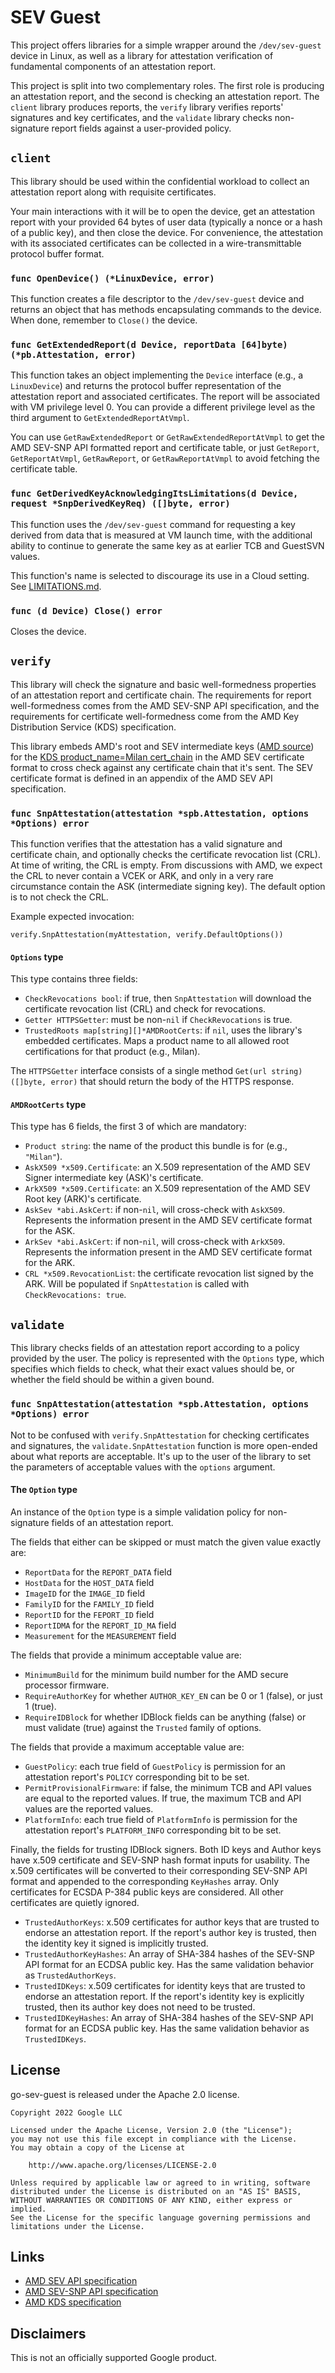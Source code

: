 # SEV Guest

This project offers libraries for a simple wrapper around the `/dev/sev-guest`
device in Linux, as well as a library for attestation verification of
fundamental components of an attestation report.

This project is split into two complementary roles. The first role is producing
an attestation report, and the second is checking an attestation report.  The
`client` library produces reports, the `verify` library verifies reports'
signatures and key certificates, and the `validate` library checks non-signature
report fields against a user-provided policy.

## `client`

This library should be used within the confidential workload to collect an
attestation report along with requisite certificates.

Your main interactions with it will be to open the device, get an attestation
report with your provided 64 bytes of user data (typically a nonce or a hash of
a public key), and then close the device. For convenience, the attestation with
its associated certificates can be collected in a wire-transmittable protocol
buffer format.

### `func OpenDevice() (*LinuxDevice, error)`

This function creates a file descriptor to the `/dev/sev-guest` device and
returns an object that has methods encapsulating commands to the device. When
done, remember to `Close()` the device.

### `func GetExtendedReport(d Device, reportData [64]byte) (*pb.Attestation, error)`

This function takes an object implementing the `Device` interface (e.g., a
`LinuxDevice`) and returns the protocol buffer representation of the attestation
report and associated certificates. The report will be associated with VM
privilege level 0. You can provide a different privilege level as the third
argument to `GetExtendedReportAtVmpl`.

You can use `GetRawExtendedReport` or `GetRawExtendedReportAtVmpl` to get the
AMD SEV-SNP API formatted report and certificate table, or just `GetReport`,
`GetReportAtVmpl`, `GetRawReport`, or `GetRawReportAtVmpl` to avoid fetching the
certificate table.

### `func GetDerivedKeyAcknowledgingItsLimitations(d Device, request *SnpDerivedKeyReq) ([]byte, error)`

This function uses the `/dev/sev-guest` command for requesting a key derived
from data that is measured at VM launch time, with the additional ability to
continue to generate the same key as at earlier TCB and GuestSVN values.

This function's name is selected to discourage its use in a Cloud setting. See
[LIMITATIONS.md](LIMITATIONS.md).

### `func (d Device) Close() error`

Closes the device.

## `verify`

This library will check the signature and basic well-formedness properties of an
attestation report and certificate chain. The requirements for report
well-formedness comes from the AMD SEV-SNP API specification, and the
requirements for certificate well-formedness come from the AMD Key Distribution
Service (KDS) specification.

This library embeds AMD's root and SEV intermediate keys
([AMD source](https://download.amd.com/developer/eula/sev/ask_ark_milan.cert))
for the
[KDS product_name=Milan cert_chain](https://kdsintf.amd.com/vcek/v1/Milan/cert_chain)
in the AMD SEV certificate format to cross check against any certificate chain
that it's sent. The SEV certificate format is defined in an appendix of the AMD
SEV API specification.

### `func SnpAttestation(attestation *spb.Attestation, options *Options) error`

This function verifies that the attestation has a valid signature and
certificate chain, and optionally checks the certificate revocation list (CRL).
At time of writing, the CRL is empty. From discussions with AMD, we expect the
CRL to never contain a VCEK or ARK, and only in a very rare circumstance contain
the ASK (intermediate signing key). The default option is to not check the CRL.

Example expected invocation:

```
verify.SnpAttestation(myAttestation, verify.DefaultOptions())
```

#### `Options` type

This type contains three fields:

*   `CheckRevocations bool`: if true, then `SnpAttestation` will download the
    certificate revocation list (CRL) and check for revocations.
*   `Getter HTTPSGetter`: must be non-`nil` if `CheckRevocations` is true.
*   `TrustedRoots map[string][]*AMDRootCerts`: if `nil`, uses the library's embedded certificates.
     Maps a product name to all allowed root certifications for that product (e.g., Milan).

The `HTTPSGetter` interface consists of a single method `Get(url string)
([]byte, error)` that should return the body of the HTTPS response.


#### `AMDRootCerts` type

This type has 6 fields, the first 3 of which are mandatory:

*   `Product string`: the name of the product this bundle is for (e.g., `"Milan"`).
*   `AskX509 *x509.Certificate`: an X.509 representation of the AMD SEV Signer intermediate key (ASK)'s certificate.
*   `ArkX509 *x509.Certificate`: an X.509 representation of the AMD SEV Root key (ARK)'s certificate.
*   `AskSev *abi.AskCert`: if non-`nil`, will cross-check with
    `AskX509`. Represents the information present in the AMD SEV certificate
    format for the ASK.
*   `ArkSev *abi.AskCert`: if non-`nil`, will cross-check with
    `ArkX509`. Represents the information present in the AMD SEV certificate
    format for the ARK.
*   `CRL *x509.RevocationList`: the certificate revocation list signed by the ARK.
    Will be populated if `SnpAttestation` is called with `CheckRevocations: true`.

## `validate`

This library checks fields of an attestation report according to a policy
provided by the user.  The policy is represented with the `Options` type, which
specifies which fields to check, what their exact values should be, or whether
the field should be within a given bound.

### `func SnpAttestation(attestation *spb.Attestation, options *Options) error`

Not to be confused with `verify.SnpAttestation` for checking certificates and
signatures, the `validate.SnpAttestation` function is more open-ended about what
reports are acceptable. It's up to the user of the library to set the parameters
of acceptable values with the `options` argument.

#### The `Option` type

An instance of the `Option` type is a simple validation policy for non-signature
fields of an attestation report.

The fields that either can be skipped or must match the given value exactly are:

*   `ReportData` for the `REPORT_DATA` field
*   `HostData` for the `HOST_DATA` field
*   `ImageID` for the `IMAGE_ID` field
*   `FamilyID` for the `FAMILY_ID` field
*   `ReportID` for the `FEPORT_ID` field
*   `ReportIDMA` for the `REPORT_ID_MA` field
*   `Measurement` for the `MEASUREMENT` field

The fields that provide a minimum acceptable value are:

*   `MinimumBuild` for the minimum build number for the AMD secure processor
    firmware.
*   `RequireAuthorKey` for whether `AUTHOR_KEY_EN` can be 0 or 1 (false), or
    just 1 (true).
*   `RequireIDBlock` for whether IDBlock fields can be anything (false) or must
    validate (true) against the `Trusted` family of options.

The fields that provide a maximum acceptable value are:

*   `GuestPolicy`: each true field of `GuestPolicy` is permission for an
    attestation report's `POLICY` corresponding bit to be set.
*   `PermitProvisionalFirmware`: if false, the minimum TCB and API values are
    equal to the reported values. If true, the maximum TCB and API values are
    the reported values.
*   `PlatformInfo`: each true field of `PlatformInfo` is permission for the
    attestation report's `PLATFORM_INFO` corresponding bit to be set.

Finally, the fields for trusting IDBlock signers. Both ID keys and Author keys
have x.509 certificate and SEV-SNP hash format inputs for usability. The x.509
certificates will be converted to their corresponding SEV-SNP API format and
appended to the corresponding `KeyHashes` array. Only certificates for ECSDA
P-384 public keys are considered. All other certificates are quietly ignored.

*   `TrustedAuthorKeys`: x.509 certificates for author keys that are trusted to
    endorse an attestation report. If the report's author key is trusted, then
    the identity key it signed is implicitly trusted.
*   `TrustedAuthorKeyHashes`: An array of SHA-384 hashes of the SEV-SNP API
    format for an ECDSA public key. Has the same validation behavior as
    `TrustedAuthorKeys`.
*   `TrustedIDKeys`: x.509 certificates for identity keys that are trusted to
    endorse an attestation report. If the report's identity key is explicitly
    trusted, then its author key does not need to be trusted.
*   `TrustedIDKeyHashes`: An array of SHA-384 hashes of the SEV-SNP API format
    for an ECDSA public key. Has the same validation behavior as
    `TrustedIDKeys`.

## License

go-sev-guest is released under the Apache 2.0 license.

```
Copyright 2022 Google LLC

Licensed under the Apache License, Version 2.0 (the "License");
you may not use this file except in compliance with the License.
You may obtain a copy of the License at

    http://www.apache.org/licenses/LICENSE-2.0

Unless required by applicable law or agreed to in writing, software
distributed under the License is distributed on an "AS IS" BASIS,
WITHOUT WARRANTIES OR CONDITIONS OF ANY KIND, either express or implied.
See the License for the specific language governing permissions and
limitations under the License.
```

## Links

*   [AMD SEV API specification](https://www.amd.com/system/files/TechDocs/55766_SEV-KM_API_Specification.pdf)
*   [AMD SEV-SNP API specification](https://www.amd.com/system/files/TechDocs/56860.pdf)
*   [AMD KDS specification](https://www.amd.com/system/files/TechDocs/57230.pdf)

## Disclaimers

This is not an officially supported Google product.
